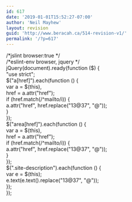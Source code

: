 ```yaml
---
id: 617
date: '2019-01-01T15:52:27-07:00'
author: 'Neil Mayhew'
layout: revision
guid: 'http://www.beracah.ca/514-revision-v1/'
permalink: '/?p=617'
---
```


/\*jslint browser:true \*/  
/\*eslint-env browser, jquery \*/  
jQuery(document).ready(function ($) {  
 "use strict";  
 $("a\[href\]").each(function () {  
 var a = $(this),  
 href = a.attr("href");  
 if (href.match(/^mailto/i)) {  
 a.attr("href", href.replace("13@37", "@"));  
 }  
 });  
 $("area\[href\]").each(function () {  
 var a = $(this),  
 href = a.attr("href");  
 if (href.match(/^mailto/i)) {  
 a.attr("href", href.replace("13@37", "@"));  
 }  
 });  
 $(".site-description").each(function () {  
 var e = $(this);  
 e.text(e.text().replace("13@37", "@"));  
 });  
});